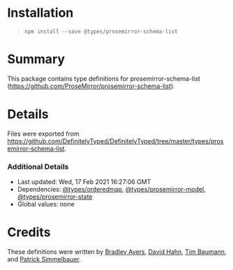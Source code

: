 # Installation
> `npm install --save @types/prosemirror-schema-list`

# Summary
This package contains type definitions for prosemirror-schema-list (https://github.com/ProseMirror/prosemirror-schema-list).

# Details
Files were exported from https://github.com/DefinitelyTyped/DefinitelyTyped/tree/master/types/prosemirror-schema-list.

### Additional Details
 * Last updated: Wed, 17 Feb 2021 16:27:06 GMT
 * Dependencies: [@types/orderedmap](https://npmjs.com/package/@types/orderedmap), [@types/prosemirror-model](https://npmjs.com/package/@types/prosemirror-model), [@types/prosemirror-state](https://npmjs.com/package/@types/prosemirror-state)
 * Global values: none

# Credits
These definitions were written by [Bradley Ayers](https://github.com/bradleyayers), [David Hahn](https://github.com/davidka), [Tim Baumann](https://github.com/timjb), and [Patrick Simmelbauer](https://github.com/patsimm).
